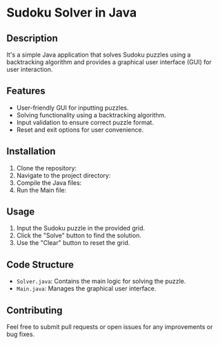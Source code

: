 # Sudoku Solver in Java

## Description
It's a simple Java application that solves Sudoku puzzles using a backtracking algorithm and provides a graphical user interface (GUI) for user interaction.

## Features
- User-friendly GUI for inputting puzzles.
- Solving functionality using a backtracking algorithm.
- Input validation to ensure correct puzzle format.
- Reset and exit options for user convenience.

## Installation
1. Clone the repository:
2. Navigate to the project directory:
3. Compile the Java files:
4. Run the Main file:


## Usage
1. Input the Sudoku puzzle in the provided grid.
2. Click the "Solve" button to find the solution.
3. Use the "Clear" button to reset the grid.

## Code Structure
- `Solver.java`: Contains the main logic for solving the puzzle.
- `Main.java`: Manages the graphical user interface.

## Contributing
Feel free to submit pull requests or open issues for any improvements or bug fixes.
